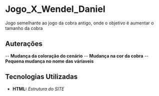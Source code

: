 # Jogo_X_Wendel_Daniel
Jogo semelhante ao jogo da cobra antigo, onde o objetivo é aumentar o tamanho da cobra

## Auterações
-- **Mudança da coloração do cenário**
-- **Mudança na cor da cobra**
-- **Pequena mudança no nome das váriaveis**

## Tecnologias Utilizadas
- **HTML:** _Estrutura do SITE_
